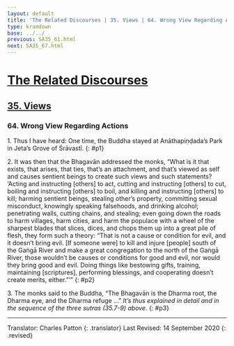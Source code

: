 ```yaml
---
layout: default
title: 'The Related Discourses | 35. Views | 64. Wrong View Regarding Actions'
type: kramdown
base: ../../
previous: SA35_61.html
next: SA35_67.html
---
```


# [The Related Discourses](../index.html)
## [35. Views](index.html)
### 64. Wrong View Regarding Actions

1\. Thus I have heard: One time, the Buddha stayed at Anāthapiṇḍada’s Park in Jeta’s Grove of Śrāvastī.
{: #p1}

2\. It was then that the Bhagavān addressed the monks, “What is it that exists, that arises, that ties, that’s an attachment, and that’s viewed as self and causes sentient beings to create such views and such statements? ‘Acting and instructing [others] to act, cutting and instructing [others] to cut, boiling and instructing [others] to boil, and killing and instructing [others] to kill; harming sentient beings, stealing other’s property, committing sexual misconduct, knowingly speaking falsehoods, and drinking alcohol; penetrating walls, cutting chains, and stealing; even going down the roads to harm villages, harm cities, and harm the populace with a wheel of the sharpest blades that slices, dices, and chops them up into a great pile of flesh, they form such a theory: “That is not a cause or condition for evil, and it doesn’t bring evil. [If someone were] to kill and injure [people] south of the Gaṅgā River and make a great congregation to the north of the Gaṅgā River,  those wouldn’t be causes or conditions for good and evil, nor would they bring good and evil. Doing things like bestowing gifts, training, maintaining [scriptures], performing blessings, and cooperating doesn’t create merits, either.”’”
{: #p2}

3\. The monks said to the Buddha, “The Bhagavān is the Dharma root, the Dharma eye, and the Dharma refuge …” *It’s thus explained in detail and in the sequence of the three sutras (35.7-9) above.*
{: #p3}

---

Translator: Charles Patton
{: .translator}
Last Revised: 14 September 2020
{: .revised}